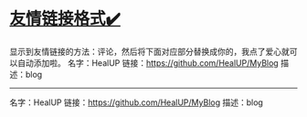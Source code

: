 # [友情链接格式✔️](https://github.com/HealUP/MyBlog/issues/7)

显示到友情链接的方法：评论，然后将下面对应部分替换成你的，我点了爱心就可以自动添加啦。
名字：HealUP
链接：https://github.com/HealUP/MyBlog
描述：blog

---

名字：HealUP
链接：https://github.com/HealUP/MyBlog
描述：blog